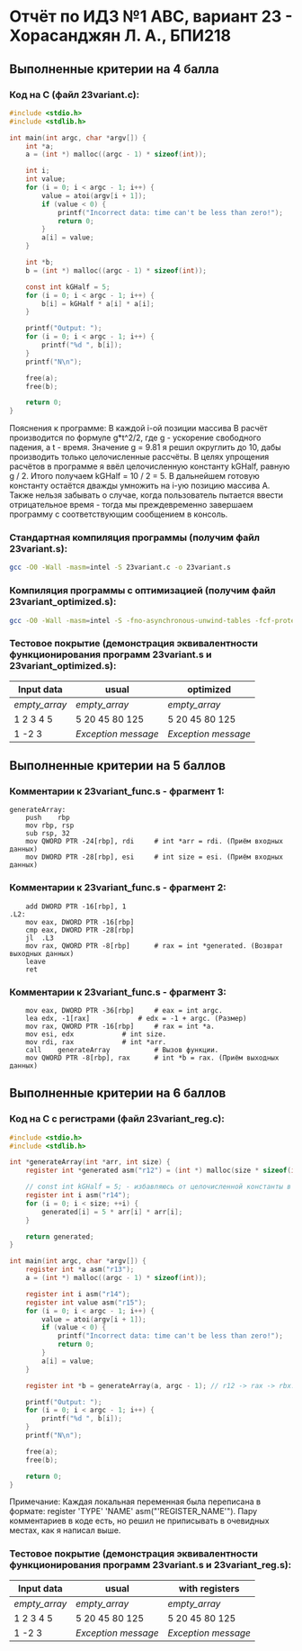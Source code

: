 # Отчёт по ИДЗ №1 АВС, вариант 23 - Хорасанджян Л. А., БПИ218

## Выполненные критерии на 4 балла

### Код на C (файл 23variant.c):

```c
#include <stdio.h>
#include <stdlib.h>

int main(int argc, char *argv[]) {
    int *a;
    a = (int *) malloc((argc - 1) * sizeof(int));

    int i;
    int value;
    for (i = 0; i < argc - 1; i++) {
        value = atoi(argv[i + 1]);
        if (value < 0) {
            printf("Incorrect data: time can't be less than zero!");
            return 0;
        }
        a[i] = value;
    }

    int *b;
    b = (int *) malloc((argc - 1) * sizeof(int));

    const int kGHalf = 5;
    for (i = 0; i < argc - 1; i++) {
        b[i] = kGHalf * a[i] * a[i];
    }

    printf("Output: ");
    for (i = 0; i < argc - 1; i++) {
        printf("%d ", b[i]);
    }
    printf("N\n");

    free(a);
    free(b);

    return 0;
}
```
Пояснения к программе:
В каждой i-ой позиции массива B расчёт производится по формуле g*t^2/2, где g - ускорение свободного падения, а t - время.
Значение g = 9.81 я решил округлить до 10, дабы производить только целочисленные рассчёты.
В целях упрощения расчётов в программе я ввёл целочисленную константу kGHalf, равную g / 2.
Итого получаем kGHalf = 10 / 2 = 5. В дальнейшем готовую константу остаётся дважды умножить на i-ую позицию массива A.
Также нельзя забывать о случае, когда пользователь пытается ввести отрицательное время - тогда мы преждевременно завершаем программу с соответствующим сообщением в консоль.

### Стандартная компиляция программы (получим файл 23variant.s):

```sh
gcc -O0 -Wall -masm=intel -S 23variant.c -o 23variant.s
```

### Компиляция программы с оптимизацией (получим файл 23variant_optimized.s):

```sh
gcc -O0 -Wall -masm=intel -S -fno-asynchronous-unwind-tables -fcf-protection=none 23variant.c -o 23variant_optimized.s
```

### Тестовое покрытие (демонстрация эквивалентности функционирования программ 23variant.s и 23variant_optimized.s):
| Input data       | usual               | optimized           |
|------------------|---------------------|---------------------|
| *empty_array*    | *empty_array*       | *empty_array*       |
| 1 2 3 4 5        | 5 20 45 80 125      | 5 20 45 80 125      |
| 1 -2 3           | *Exception message* | *Exception message* |

## Выполненные критерии на 5 баллов

### Комментарии к 23variant_func.s - фрагмент 1:

```assembly
generateArray:
	push	rbp
	mov	rbp, rsp
	sub	rsp, 32
	mov	QWORD PTR -24[rbp], rdi		# int *arr = rdi. (Приём входных данных)
	mov	DWORD PTR -28[rbp], esi		# int size = esi. (Приём входных данных)
```

### Комментарии к 23variant_func.s - фрагмент 2:

```assembly
	add	DWORD PTR -16[rbp], 1
.L2:
	mov	eax, DWORD PTR -16[rbp]
	cmp	eax, DWORD PTR -28[rbp]
	jl	.L3
	mov	rax, QWORD PTR -8[rbp]		# rax = int *generated. (Возврат выходных данных)
	leave
	ret
```

### Комментарии к 23variant_func.s - фрагмент 3:

```assembly
	mov	eax, DWORD PTR -36[rbp]		# eax = int argc.
	lea	edx, -1[rax]			# edx = -1 + argc. (Размер)
	mov	rax, QWORD PTR -16[rbp]		# rax = int *a.
	mov	esi, edx			# int size.
	mov	rdi, rax			# int *arr.
	call	generateArray			# Вызов функции.
	mov	QWORD PTR -8[rbp], rax		# int *b = rax. (Приём выходных данных)
```

## Выполненные критерии на 6 баллов

### Код на C с регистрами (файл 23variant_reg.c):

```c
#include <stdio.h>
#include <stdlib.h>

int *generateArray(int *arr, int size) {
    register int *generated asm("r12") = (int *) malloc(size * sizeof(int));

    // const int kGHalf = 5; - избавляюсь от целочисленной константы в коде и записываю значение 5 сразу в теле цикла.
    register int i asm("r14");
    for (i = 0; i < size; ++i) {
        generated[i] = 5 * arr[i] * arr[i];
    }

    return generated;
}

int main(int argc, char *argv[]) {
    register int *a asm("r13");
    a = (int *) malloc((argc - 1) * sizeof(int));

    register int i asm("r14");
    register int value asm("r15");
    for (i = 0; i < argc - 1; i++) {
        value = atoi(argv[i + 1]);
        if (value < 0) {
            printf("Incorrect data: time can't be less than zero!");
            return 0;
        }
        a[i] = value;
    }

    register int *b = generateArray(a, argc - 1); // r12 -> rax -> rbx.

    printf("Output: ");
    for (i = 0; i < argc - 1; i++) {
        printf("%d ", b[i]);
    }
    printf("N\n");

    free(a);
    free(b);

    return 0;
}
```

Примечание:
Каждая локальная переменная была переписана в формате: register 'TYPE' 'NAME' asm("'REGISTER_NAME'").
Пару комментариев в коде есть, но решил не приписывать в очевидных местах, как я написал выше.


### Тестовое покрытие (демонстрация эквивалентности функционирования программ 23variant.s и 23variant_reg.s):
| Input data       | usual               | with registers           |
|------------------|---------------------|--------------------------|
| *empty_array*    | *empty_array*       | *empty_array*            |
| 1 2 3 4 5        | 5 20 45 80 125      | 5 20 45 80 125           |
| 1 -2 3           | *Exception message* | *Exception message*      |
